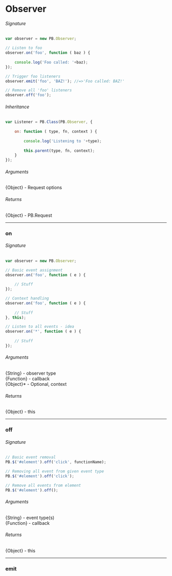 # Observer



###### Signature
~~~js
var observer = new PB.Observer;

// Listen to foo
observer.on('foo', function ( baz ) {
	
	console.log('Foo called: '+baz);
});

// Trigger foo listeners
observer.emit('foo', 'BAZ!'); //=>'Foo called: BAZ!'

// Remove all 'foo' listeners
observer.off('foo');
~~~

###### Inheritance
~~~js
var Listener = PB.Class(PB.Observer, {
	
	on: function ( type, fn, context ) {
		
		console.log('Listening to '+type);
		
		this.parent(type, fn, context);
	}
});
~~~

###### Arguments
{Object} - Request options

###### Returns
{Object} - PB.Request

---

### on

###### Signature
~~~js
var observer = new PB.Observer;

// Basic event assignment
observer.on('foo', function ( e ) {
	
	// Stuff
});

// Context handling
observer.on('foo', function ( e ) {
	
	// Stuff
}, this);

// Listen to all events - idea
observer.on('*', function ( e ) {
	
	// Stuff
});
~~~

###### Arguments
{String} - observer type  
{Function} - callback  
{Object}* - Optional, context

###### Returns
{Object} - this

---

### off

###### Signature
~~~js
// Basic event removal
PB.$('#element').off('click', functionName);

// Removing all event from given event type
PB.$('#element').off('click');

// Remove all events from element
PB.$('#element').off();
~~~

###### Arguments
{String} - event type(s)  
{Function} - callback

###### Returns
{Object} - this

---

### emit